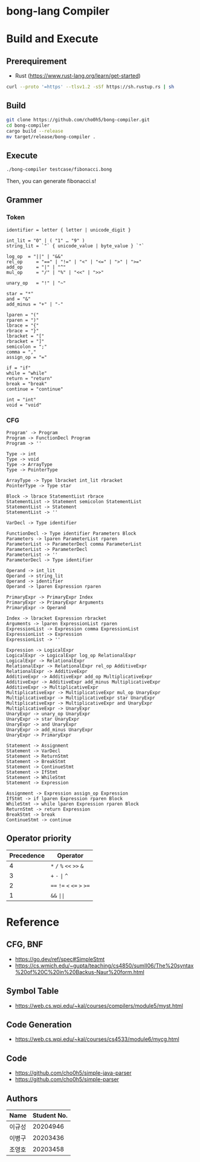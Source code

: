 # bong-lang Compiler

# Build and Execute
## Prerequirement
- Rust (https://www.rust-lang.org/learn/get-started)
```sh
curl --proto '=https' --tlsv1.2 -sSf https://sh.rustup.rs | sh
```
## Build
```sh
git clone https://github.com/cho0h5/bong-compiler.git
cd bong-compiler
cargo build --release
mv target/release/bong-compiler .
```
## Execute
```sh
./bong-compiler testcase/fibonacci.bong
```
Then, you can generate fibonacci.s!

## Grammer

### Token
```
identifier = letter { letter | unicode_digit }

int_lit = "0" | ( "1" … "9" )
string_lit = `"` { unicode_value | byte_value } `"`

log_op  = "||" | "&&"
rel_op     = "==" | "!=" | "<" | "<=" | ">" | ">="
add_op     = "|" | "^"
mul_op     = "/" | "%" | "<<" | ">>"

unary_op   = "!" | "~"

star = "*"
and = "&"
add_minus = "+" | "-"

lparen = "("
rparen = ")"
lbrace = "{"
rbrace = "}"
lbracket = "["
rbracket = "]"
semicolon = ";"
comma = ","
assign_op = "="

if = "if"
while = "while"
return = "return"
break = "break"
continue = "continue"

int = "int"
void = "void"
```
### CFG
```
Program' -> Program
Program -> FunctionDecl Program
Program -> ''

Type -> int
Type -> void
Type -> ArrayType
Type -> PointerType

ArrayType -> Type lbracket int_lit rbracket
PointerType -> Type star

Block -> lbrace StatementList rbrace
StatementList -> Statement semicolon StatementList
StatementList -> Statement
StatementList -> ''

VarDecl -> Type identifier

FunctionDecl -> Type identifier Parameters Block
Parameters -> lparen ParameterList rparen
ParameterList -> ParameterDecl comma ParameterList
ParameterList -> ParameterDecl
ParameterList -> ''
ParameterDecl -> Type identifier

Operand -> int_lit
Operand -> string_lit
Operand -> identifier
Operand -> lparen Expression rparen

PrimaryExpr -> PrimaryExpr Index
PrimaryExpr -> PrimaryExpr Arguments
PrimaryExpr -> Operand

Index -> lbracket Expression rbracket
Arguments -> lparen ExpressionList rparen
ExpressionList -> Expression comma ExpressionList
ExpressionList -> Expression
ExpressionList -> ''

Expression -> LogicalExpr
LogicalExpr -> LogicalExpr log_op RelationalExpr
LogicalExpr -> RelationalExpr
RelationalExpr -> RelationalExpr rel_op AdditiveExpr
RelationalExpr -> AdditiveExpr
AdditiveExpr -> AdditiveExpr add_op MultiplicativeExpr
AdditiveExpr -> AdditiveExpr add_minus MultiplicativeExpr
AdditiveExpr -> MultiplicativeExpr
MultiplicativeExpr -> MultiplicativeExpr mul_op UnaryExpr
MultiplicativeExpr -> MultiplicativeExpr star UnaryExpr
MultiplicativeExpr -> MultiplicativeExpr and UnaryExpr
MultiplicativeExpr -> UnaryExpr
UnaryExpr -> unary_op UnaryExpr
UnaryExpr -> star UnaryExpr
UnaryExpr -> and UnaryExpr
UnaryExpr -> add_minus UnaryExpr
UnaryExpr -> PrimaryExpr 

Statement -> Assignment
Statement -> VarDecl
Statement -> ReturnStmt
Statement -> BreakStmt
Statement -> ContinueStmt
Statement -> IfStmt
Statement -> WhileStmt
Statement -> Expression

Assignment -> Expression assign_op Expression
IfStmt -> if lparen Expression rparen Block
WhileStmt -> while lparen Expression rparen Block
ReturnStmt -> return Expression
BreakStmt -> break
ContinueStmt -> continue
```

## Operator priority

| Precedence | Operator |
| --- | --- |
| 4 | `*` `/` `%` `<<` `>>` `&` |
| 3 | `+` `-` `\|` `^` |
| 2 | `==` `!=` `<` `<=` `>` `>=` |
| 1 | `&&` `\|\|` |

# Reference
## CFG, BNF
- https://go.dev/ref/spec#SimpleStmt  
- https://cs.wmich.edu/~gupta/teaching/cs4850/sumII06/The%20syntax%20of%20C%20in%20Backus-Naur%20form.html

## Symbol Table
- https://web.cs.wpi.edu/~kal/courses/compilers/module5/myst.html

## Code Generation
- https://web.cs.wpi.edu/~kal/courses/cs4533/module6/mycg.html

## Code
- https://github.com/cho0h5/simple-java-parser
- https://github.com/cho0h5/simple-parser

## Authors
| Name | Student No. |
|---|---|
| 이규성 | 20204946 |
| 이병구 | 20203436 |
| 조영호 | 20203458 |
